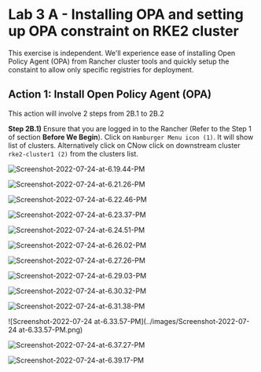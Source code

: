 # Lab 3 A - Installing OPA and setting up OPA constraint on RKE2 cluster

This exercise is independent. We'll experience ease of installing Open Policy Agent (OPA) from Rancher cluster tools and quickly setup the constaint to allow only specific registries for deployment. 

## Action 1: Install Open Policy Agent (OPA) 

This action will involve 2 steps from 2B.1 to 2B.2

**Step 2B.1)** Ensure that you are logged in to the Rancher (Refer to the Step 1 of section **Before We Begin**). Click on `Hamburger Menu icon (1)`. It will show list of clusters. Alternatively click on CNow click on downstream cluster `rke2-cluster1 (2)` from the clusters list.



![Screenshot-2022-07-24-at-6.19.44-PM](../images/Screenshot-2022-07-24-at-6.19.44-PM.png)



![Screenshot-2022-07-24-at-6.21.26-PM](../images/Screenshot-2022-07-24-at-6.21.26-PM.png)



![Screenshot-2022-07-24-at-6.22.46-PM](../images/Screenshot-2022-07-24-at-6.22.46-PM.png)





![Screenshot-2022-07-24-at-6.23.37-PM](../images/Screenshot-2022-07-24-at-6.23.37-PM.png)





![Screenshot-2022-07-24-at-6.24.51-PM](../images/Screenshot-2022-07-24-at-6.24.51-PM.png)





![Screenshot-2022-07-24-at-6.26.02-PM](../images/Screenshot-2022-07-24-at-6.26.02-PM.png)





![Screenshot-2022-07-24-at-6.27.26-PM](../images/Screenshot-2022-07-24-at-6.27.26-PM.png)





![Screenshot-2022-07-24-at-6.29.03-PM](../images/Screenshot-2022-07-24-at-6.29.03-PM.png)





![Screenshot-2022-07-24-at-6.30.32-PM](../images/Screenshot-2022-07-24-at-6.30.32-PM.png)





![Screenshot-2022-07-24-at-6.31.38-PM](../images/Screenshot-2022-07-24-at-6.31.38-PM.png)





![Screenshot-2022-07-24 at-6.33.57-PM](../images/Screenshot-2022-07-24 at-6.33.57-PM.png)





![Screenshot-2022-07-24-at-6.37.27-PM](../images/Screenshot-2022-07-24-at-6.37.27-PM.png)



![Screenshot-2022-07-24-at-6.39.17-PM](../images/Screenshot-2022-07-24-at-6.39.17-PM.png)





